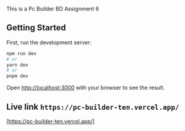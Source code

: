 This is a Pc Builder BD Assignment 6

## Getting Started

First, run the development server:

```bash
npm run dev
# or
yarn dev
# or
pnpm dev
```

Open [http://localhost:3000](http://localhost:3000) with your browser to see the result.

## Live link `https://pc-builder-ten.vercel.app/`

[https://pc-builder-ten.vercel.app/]
